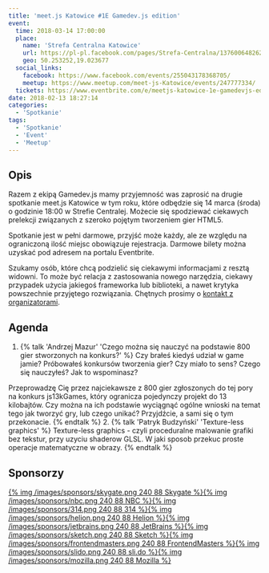 ```yaml
---
title: 'meet.js Katowice #1E Gamedev.js edition'
event:
  time: 2018-03-14 17:00:00
  place:
    name: 'Strefa Centralna Katowice'
    url: https://pl-pl.facebook.com/pages/Strefa-Centralna/1376006482624106
    geo: 50.253252,19.023677
  social_links:
    facebook: https://www.facebook.com/events/255043178368705/
    meetup: https://www.meetup.com/meet-js-Katowice/events/247777334/
  tickets: https://www.eventbrite.com/e/meetjs-katowice-1e-gamedevjs-edition-tickets-43132331966
date: 2018-02-13 18:27:14
categories:
  - 'Spotkanie'
tags:
  - 'Spotkanie'
  - 'Event'
  - 'Meetup'
---
```

## Opis

Razem z ekipą Gamedev.js mamy przyjemność was zaprosić na drugie spotkanie meet.js Katowice w tym roku, które odbędzie się 14 marca (środa) o godzinie 18:00 w Strefie Centralej. Możecie się spodziewać ciekawych prelekcji związanych z szeroko pojętym tworzeniem gier HTML5.

Spotkanie jest w pełni darmowe, przyjść może każdy, ale ze względu na ograniczoną ilość miejsc obowiązuje rejestracja. Darmowe bilety można uzyskać pod adresem na portalu Eventbrite.

Szukamy osób, które chcą podzielić się ciekawymi informacjami z resztą widowni. To może być relacja z zastosowania nowego narzędzia, ciekawy przypadek użycia jakiegoś frameworka lub biblioteki, a nawet krytyka powszechnie przyjętego rozwiązania. Chętnych prosimy o [kontakt z organizatorami](/about/#Kontakt).

## Agenda

1. {% talk 'Andrzej Mazur' 'Czego można się nauczyć na podstawie 800 gier stworzonych na konkurs?' %}
Czy brałeś kiedyś udział w game jamie? Próbowałeś konkursów tworzenia gier? Czy miało to sens? Czego się nauczyłeś? Jak to wspominasz?

Przeprowadzę Cię przez najciekawsze z 800 gier zgłoszonych do tej pory na konkurs js13kGames, który ogranicza pojedynczy projekt do 13 kilobajtów. Czy można na ich podstawie wyciągnąć ogólne wnioski na temat tego jak tworzyć gry, lub czego unikać? Przyjdźcie, a sami się o tym przekonacie.
{% endtalk %}
2. {% talk 'Patryk Budzyński' 'Texture-less graphics' %}
Texture-less graphics - czyli proceduralne malowanie grafiki bez tekstur, przy uzyciu shaderow GLSL. W jaki sposob przekuc proste operacje matematyczne w obrazy.
{% endtalk %}

## Sponsorzy

[{% img /images/sponsors/skygate.png 240 88 Skygate %}][skygate][{% img /images/sponsors/nbc.png 240 88 NBC %}][nbc][{% img /images/sponsors/314.png 240 88 314 %}][314tt][{% img /images/sponsors/helion.png 240 88 Helion %}][helion][{% img /images/sponsors/jetbrains.png 240 88 JetBrains %}][jetbrains][{% img /images/sponsors/sketch.png 240 88 Sketch %}][sketch][{% img /images/sponsors/frontendmasters.png 240 88 FrontendMasters %}][frontendmasters][{% img /images/sponsors/slido.png 240 88 sli.do %}][slido][{% img /images/sponsors/mozilla.png 240 88 Mozilla %}][mozilla]

[skygate]: https://skygate.io
[nbc]: https://nbc.com.pl
[314tt]: http://314.tt
[helion]: http://helion.pl/
[jetbrains]: https://www.jetbrains.com
[sketch]: https://www.sketchapp.com
[frontendmasters]: https://frontendmasters.com
[slido]: https://www.sli.do
[mozilla]: https://www.mozilla.org